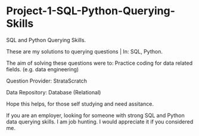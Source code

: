 # Project-1-SQL-Python-Querying-Skills
SQL and Python Querying Skills. 

These are my solutions to querying questions | In: SQL, Python.

The aim of solving these questions were to: Practice coding for data related fields. (e.g. data engineering)

Question Provider: StrataScratch

Data Repository: Database (Relational)

Hope this helps, for those self studying and need assitance.

If you are an employer, looking for someone with strong SQL and Python data querying skills. I am job hunting. I would appreciate it if you considered me.
